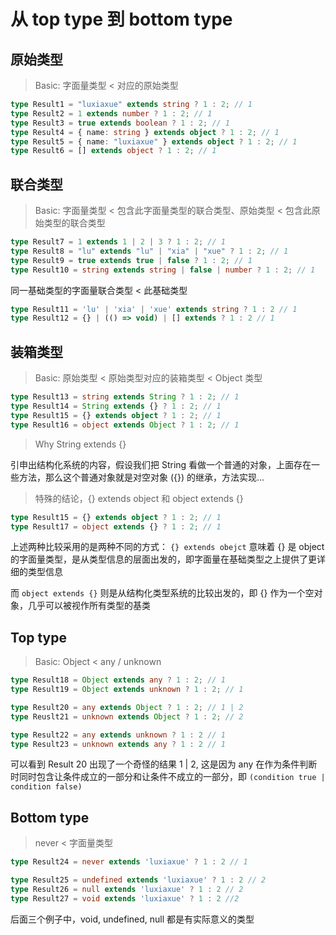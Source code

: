 # 从 top type 到 bottom type

## 原始类型

> Basic: 字面量类型 < 对应的原始类型

```typescript
type Result1 = "luxiaxue" extends string ? 1 : 2; // 1
type Result2 = 1 extends number ? 1 : 2; // 1
type Result3 = true extends boolean ? 1 : 2; // 1
type Result4 = { name: string } extends object ? 1 : 2; // 1
type Result5 = { name: "luxiaxue" } extends object ? 1 : 2; // 1
type Result6 = [] extends object ? 1 : 2; // 1
```

## 联合类型

> Basic: 字面量类型 < 包含此字面量类型的联合类型、原始类型 < 包含此原始类型的联合类型

```typescript
type Result7 = 1 extends 1 | 2 | 3 ? 1 : 2; // 1
type Result8 = "lu" extends "lu" | "xia" | "xue" ? 1 : 2; // 1
type Result9 = true extends true | false ? 1 : 2; // 1
type Result10 = string extends string | false | number ? 1 : 2; // 1
```

同一基础类型的字面量联合类型 < 此基础类型

```typescript
type Result11 = 'lu' | 'xia' | 'xue' extends string ? 1 : 2 // 1
type Result12 = {} | (() => void) | [] extends ? 1 : 2 // 1
```

## 装箱类型

> Basic: 原始类型 < 原始类型对应的装箱类型 < Object 类型

```typescript
type Result13 = string extends String ? 1 : 2; // 1
type Result14 = String extends {} ? 1 : 2; // 1
type Result15 = {} extends object ? 1 : 2; // 1
type Result16 = object extends Object ? 1 : 2; // 1
```

> Why String extends {}

引申出结构化系统的内容，假设我们把 String 看做一个普通的对象，上面存在一些方法，那么这个普通对象就是对空对象 ({}) 的继承，方法实现...

> 特殊的结论，{} extends object 和 object extends {}

```typescript
type Result15 = {} extends object ? 1 : 2; // 1
type Result17 = object extends {} ? 1 : 2; // 1
```

上述两种比较采用的是两种不同的方式：
`{} extends obejct` 意味着 {} 是 object 的字面量类型，是从类型信息的层面出发的，即字面量在基础类型之上提供了更详细的类型信息

而 `object extends {}` 则是从结构化类型系统的比较出发的，即 {} 作为一个空对象，几乎可以被视作所有类型的基类

## Top type

> Basic: Object < any / unknown

```typescript
type Result18 = Object extends any ? 1 : 2; // 1
type Result19 = Object extends unknown ? 1 : 2; // 1

type Result20 = any extends Object ? 1 : 2; // 1 | 2
type Reuslt21 = unknown extends Object ? 1 : 2; // 2

type Result22 = any extends unknown ? 1 : 2 // 1
type Result23 = unknown extends any ? 1 : 2 // 1
```

可以看到 Result 20 出现了一个奇怪的结果 1 | 2, 这是因为 any 在作为条件判断时同时包含让条件成立的一部分和让条件不成立的一部分，即 `(condition true | condition false)`

## Bottom type

> never < 字面量类型

```typescript
type Result24 = never extends 'luxiaxue' ? 1 : 2 // 1

type Result25 = undefined extends 'luxiaxue' ? 1 : 2 // 2
type Result26 = null extends 'luxiaxue' ? 1 : 2 // 2
type Result27 = void extends 'luxiaxue' ? 1 : 2 //2
```

后面三个例子中，void, undefined, null 都是有实际意义的类型